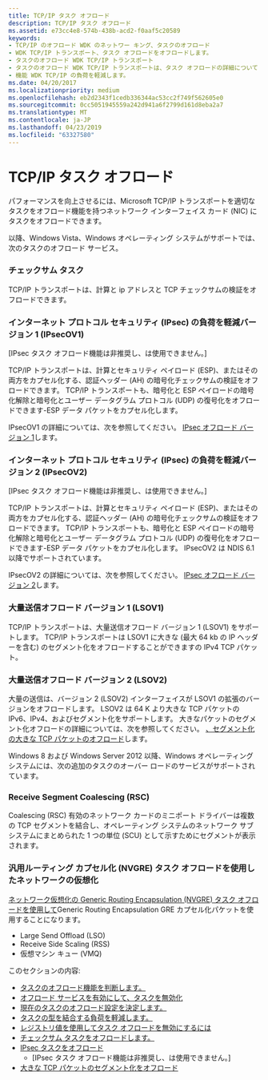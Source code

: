 ```yaml
---
title: TCP/IP タスク オフロード
description: TCP/IP タスク オフロード
ms.assetid: e73cc4e8-574b-438b-acd2-f0aaf5c20589
keywords:
- TCP/IP のオフロード WDK のネットワー キング、タスクのオフロード
- WDK TCP/IP トランスポート、タスク オフロードをオフロードします。
- タスクのオフロード WDK TCP/IP トランスポート
- タスクのオフロード WDK TCP/IP トランスポートは、タスク オフロードの詳細について
- 機能 WDK TCP/IP の負荷を軽減します。
ms.date: 04/20/2017
ms.localizationpriority: medium
ms.openlocfilehash: eb2d2343f1cedb336344ac53cc2f749f562605e0
ms.sourcegitcommit: 0cc5051945559a242d941a6f2799d161d8eba2a7
ms.translationtype: MT
ms.contentlocale: ja-JP
ms.lasthandoff: 04/23/2019
ms.locfileid: "63327580"
---
```

# <a name="tcpip-task-offload"></a>TCP/IP タスク オフロード





パフォーマンスを向上させるには、Microsoft TCP/IP トランスポートを適切なタスクをオフロード機能を持つネットワーク インターフェイス カード (NIC) にタスクをオフロードできます。

以降、Windows Vista、Windows オペレーティング システムがサポートでは、次のタスクのオフロード サービス。

### <a name="checksum-tasks"></a>チェックサム タスク

TCP/IP トランスポートは、計算と ip アドレスと TCP チェックサムの検証をオフロードできます。

### <a name="internet-protocol-security-ipsec-offload-version-1-ipsecov1"></a>インターネット プロトコル セキュリティ (IPsec) の負荷を軽減バージョン 1 (IPsecOV1)

\[IPsec タスク オフロード機能は非推奨し、は使用できません。\]

TCP/IP トランスポートは、計算とセキュリティ ペイロード (ESP)、またはその両方をカプセル化する、認証ヘッダー (AH) の暗号化チェックサムの検証をオフロードできます。 TCP/IP トランスポートも、暗号化と ESP ペイロードの暗号化解除と暗号化とユーザー データグラム プロトコル (UDP) の復号化をオフロードできます-ESP データ パケットをカプセル化します。

IPsecOV1 の詳細については、次を参照してください。 [IPsec オフロード バージョン 1](ipsec-offload-version-1.md)します。

### <a name="internet-protocol-security-ipsec-offload-version-2-ipsecov2"></a>インターネット プロトコル セキュリティ (IPsec) の負荷を軽減バージョン 2 (IPsecOV2)

\[IPsec タスク オフロード機能は非推奨し、は使用できません。\]

TCP/IP トランスポートは、計算とセキュリティ ペイロード (ESP)、またはその両方をカプセル化する、認証ヘッダー (AH) の暗号化チェックサムの検証をオフロードできます。 TCP/IP トランスポートも、暗号化と ESP ペイロードの暗号化解除と暗号化とユーザー データグラム プロトコル (UDP) の復号化をオフロードできます-ESP データ パケットをカプセル化します。 IPsecOV2 は NDIS 6.1 以降でサポートされています。

IPsecOV2 の詳細については、次を参照してください。 [IPsec オフロード バージョン 2](ipsec-offload-version-2.md)します。

### <a name="large-send-offload-version-1-lsov1"></a>大量送信オフロード バージョン 1 (LSOV1)

TCP/IP トランスポートは、大量送信オフロード バージョン 1 (LSOV1) をサポートします。 TCP/IP トランスポートは LSOV1 に大きな (最大 64 kb の IP ヘッダーを含む) のセグメント化をオフロードすることができますの IPv4 TCP パケット。

### <a name="large-send-offload-version-2-lsov2"></a>大量送信オフロード バージョン 2 (LSOV2)

大量の送信は、バージョン 2 (LSOV2) インターフェイスが LSOV1 の拡張のバージョンをオフロードします。 LSOV2 は 64 K より大きな TCP パケットの IPv6、IPv4、およびセグメント化をサポートします。 大きなパケットのセグメント化オフロードの詳細については、次を参照してください。 [、セグメント化の大きな TCP パケットのオフロード](offloading-the-segmentation-of-large-tcp-packets.md)します。

Windows 8 および Windows Server 2012 以降、Windows オペレーティング システムには、次の追加のタスクのオーバー ロードのサービスがサポートされています。

### <a name="receive-segment-coalescing-rsc"></a>Receive Segment Coalescing (RSC)

Coalescing (RSC) 有効のネットワーク カードのミニポート ドライバーは複数の TCP セグメントを結合し、オペレーティング システムのネットワーク サブシステムにまとめられた 1 つの単位 (SCU) として示すためにセグメントが表示されます。

### <a name="network-virtualization-using-generic-routing-encapsulation-nvgre-task-offload"></a>汎用ルーティング カプセル化 (NVGRE) タスク オフロードを使用したネットワークの仮想化

[ネットワーク仮想化の Generic Routing Encapsulation (NVGRE) タスク オフロードを使用して](network-virtualization-using-generic-routing-encapsulation--nvgre--task-offload.md)Generic Routing Encapsulation GRE カプセル化パケットを使用することになります。

-   Large Send Offload (LSO)
-   Receive Side Scaling (RSS)
-   仮想マシン キュー (VMQ)

このセクションの内容:

-   [タスクのオフロード機能を判断します。](determining-task-offload-capabilities.md)
-   [オフロード サービスを有効にして、タスクを無効化](enabling-and-disabling-task-offload-services.md)
-   [現在のタスクのオフロード設定を決定します。](determining-the-current-task-offload-settings.md)
-   [タスクの型を結合する負荷を軽減します。](combining-types-of-task-offloads.md)
-   [レジストリ値を使用してタスク オフロードを無効にするには](using-registry-values-to-enable-and-disable-task-offloading.md)
-   [チェックサム タスクをオフロードします。](offloading-checksum-tasks.md)
-   [IPsec タスクをオフロード](offloading-ipsec-tasks.md)
    - \[IPsec タスク オフロード機能は非推奨し、は使用できません。\]
-   [大きな TCP パケットのセグメント化をオフロード](offloading-the-segmentation-of-large-tcp-packets.md)

 

 





